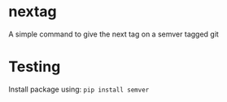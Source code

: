 # nextag

A simple command to give the next tag on a semver tagged git

# Testing

Install package using: `pip install semver`

